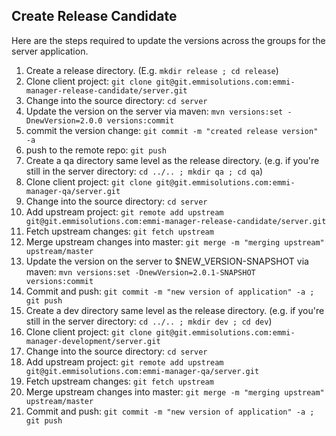 Create Release Candidate
-----------------------------

Here are the steps required to update the versions across the groups for the server application.

1. Create a release directory. (E.g. `mkdir release ; cd release`)
2. Clone client project: `git clone git@git.emmisolutions.com:emmi-manager-release-candidate/server.git`
3. Change into the source directory: `cd server`
4. Update the version on the server via maven: `mvn versions:set -DnewVersion=2.0.0 versions:commit`
5. commit the version change: `git commit -m "created release version" -a`
6. push to the remote repo: `git push`
7. Create a qa directory same level as the release directory. 
    (e.g. if you're still in the server directory: `cd ../.. ; mkdir qa ; cd qa`)
8. Clone client project: `git clone git@git.emmisolutions.com:emmi-manager-qa/server.git`
9. Change into the source directory: `cd server`
9. Add upstream project: `git remote add upstream git@git.emmisolutions.com:emmi-manager-release-candidate/server.git`
10. Fetch upstream changes: `git fetch upstream`
11. Merge upstream changes into master: `git merge -m "merging upstream" upstream/master`
12. Update the version on the server to $NEW_VERSION-SNAPSHOT via maven: 
    `mvn versions:set -DnewVersion=2.0.1-SNAPSHOT versions:commit`
13. Commit and push: `git commit -m "new version of application" -a ; git push`
14. Create a dev directory same level as the release directory. 
    (e.g. if you're still in the server directory: `cd ../.. ; mkdir dev ; cd dev`)
15. Clone client project: `git clone git@git.emmisolutions.com:emmi-manager-development/server.git`
16. Change into the source directory: `cd server`
17. Add upstream project: `git remote add upstream git@git.emmisolutions.com:emmi-manager-qa/server.git`
18. Fetch upstream changes: `git fetch upstream`
19. Merge upstream changes into master: `git merge -m "merging upstream" upstream/master`
20. Commit and push: `git commit -m "new version of application" -a ; git push`


        
